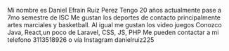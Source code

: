Mi nombre es Daniel Efrain Ruiz Perez
Tengo 20 años actualmente pase a 7mo semestre de ISC
Me gustan los deportes de contacto principalmente artes marciales y basketball. Al igual me gustan los video juegos 
Conozco Java, React,un poco de Laravel, CSS, JS, PHP 
Me pueden contactar a mi telefono 3113518926 o vía Instagram danielruiz225 